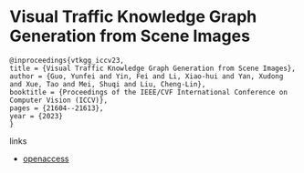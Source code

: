 # Visual Traffic Knowledge Graph Generation from Scene Images

```
@inproceedings{vtkgg_iccv23,
title = {Visual Traffic Knowledge Graph Generation from Scene Images},
author = {Guo, Yunfei and Yin, Fei and Li, Xiao-hui and Yan, Xudong and Xue, Tao and Mei, Shuqi and Liu, Cheng-Lin},
booktitle = {Proceedings of the IEEE/CVF International Conference on Computer Vision (ICCV)},
pages = {21604--21613},
year = {2023}
}
```

links
- [openaccess](http://openaccess.thecvf.com//content/ICCV2023/html/Guo_Visual_Traffic_Knowledge_Graph_Generation_from_Scene_Images_ICCV_2023_paper.html)
